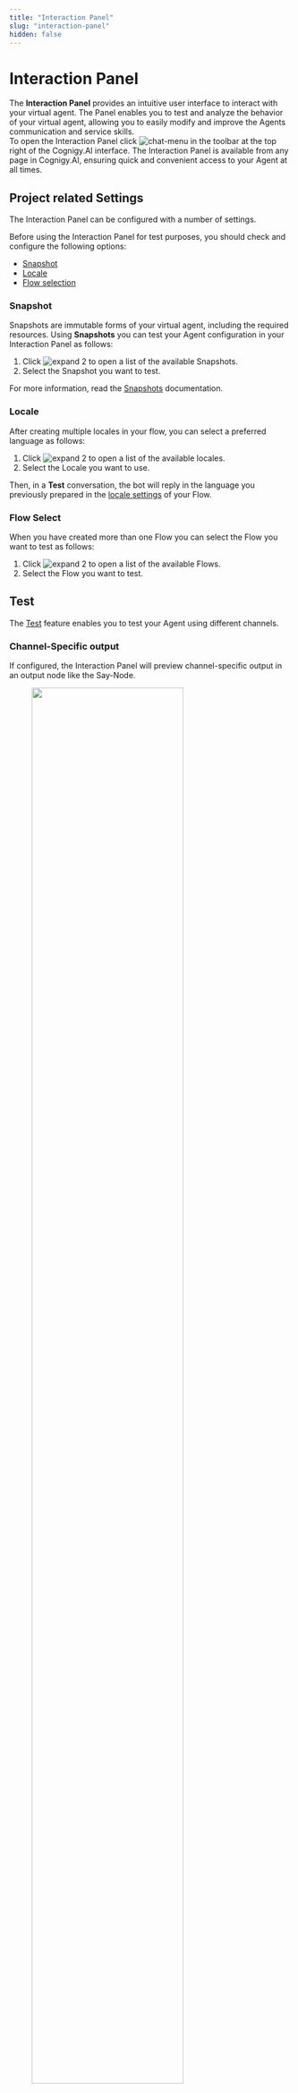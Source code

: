 ```yaml
---
title: "Interaction Panel" 
slug: "interaction-panel" 
hidden: false 
---
```


# Interaction Panel

The **Interaction Panel** provides an intuitive user interface to interact with your virtual agent. The Panel enables you to test and analyze the behavior of your virtual agent, allowing you to easily modify and improve the Agents communication and service skills. <br>
To open the Interaction Panel click ![chat-menu](../../../assets/icons/chat-menu.svg) in the toolbar at the top right of the Cognigy.AI interface. 
The Interaction Panel is available from any page in Cognigy.AI, ensuring quick and convenient access to your Agent at all times.

## Project related Settings

The Interaction Panel can be configured with a number of settings.

Before using the Interaction Panel for test purposes, you should check and configure the following options:

- [Snapshot](#snapshot)
- [Locale](#locale)
- [Flow selection](#flow-select)

### Snapshot

Snapshots are immutable forms of your virtual agent, including the required resources. Using **Snapshots** you can test your Agent configuration in your Interaction Panel as follows:

1. Click ![expand 2](../../../assets/icons/expand_2.svg) to open a list of the available Snapshots.
2. Select the Snapshot you want to test. 

For more information, read the [Snapshots](../../resources/deploy/snapshots.md) documentation.

### Locale

After creating multiple locales in your flow, you can select a preferred language as follows: 

1. Click ![expand 2](../../../assets/icons/expand_2.svg) to open a list of the available locales.
2. Select the Locale you want to use. 

Then, in a **Test** conversation, the bot will reply in the language you previously prepared in the [locale settings](../../resources/build/flows.md#locale-settings) of your Flow.

### Flow Select 

When you have created more than one Flow you can select the Flow you want to test as follows: 

1. Click ![expand 2](../../../assets/icons/expand_2.svg) to open a list of the available Flows.
2. Select the Flow you want to test. 

## Test

The [Test](../../resources/test/test.md) feature enables you to test your Agent using different channels. 

### Channel-Specific output

If configured, the Interaction Panel will preview channel-specific output in an output node like the Say-Node.

<figure>
  <img class="image-center" src="{{config.site_url}}ai/tools/images/interaction-panel-channel-selection.png" width="80%" />
</figure>

!!! tip "Tip: Showing only selected output"
    It is possible to only show specific output for a selected set of channels. This can be configured under the [Interaction Panel settings](interaction-panel/#chat-output).

### Input Modes

Using the Interaction Panel you can select three input modes by clicking on the corresponding tabs at the bottom of the interface: 

- [Chat](#chat)
- [Voice Call](#voice-call)
- [Live Follow](#live-follow)

#### Chat

When **Chat** is selected as the input mode, the **Virtual Agent** can be triggered by typing into the input field and hitting the enter key (or pressing the send button). Alternatively, the microphone button ![record-audio](../../../assets/icons/record-audio.svg) can be pressed after which your device's microphone is activated and voice input is registered. 

Messages often come with attached data when sent to Cognigy.AI. It is possible to simulate this data input by adding a data payload in [JSON](https://www.json.org/json-en.html) format to the data input field. The **Data Input** field can be activated by enabling the **Show data input** switch in the [Interaction Panel settings](input.md). Any data sent to Cognigy.AI containing a message is accessible via [CognigyScript](../cognigy-script.md) under `{{ " {{input.data}}" }}`

When **Chat** mode is selected you can choose between following options after clicking the ![vertical ellipsis](../../../assets/icons/vertical-ellipsis.svg) at the top right side of the interface, next to the Flow select field:

   - Reset Session - will clean up the chat history in the Interaction Panel. 
   - Create Playbook - for more information, read the [Playbooks](../../resources/test/playbooks.md) documentation.
   - Create Playbook with Assertions - for more information, read the [Playbook with Assertions](../../resources/test/playbooks.md#assertion) documentation.

#### Voice Call

[![Version badge](https://img.shields.io/badge/Beta-purple.svg)]({{config.site_url}})

!!! info "Feature availability"
    - If you use a SaaS Cognigy installation, contact the support team to activate this feature.
    - If you use an On-Premises Cognigy installation, activate this feature by adding `FEATURE_ENABLE_VOICECALL_WHITELIST`  in `values.yaml`. For example, `FEATURE_ENABLE_VOICECALL_WHITELIST:<organization-1-id>,<organization-2-id>`.

When **Voice Call** input mode is selected, you can initiate a test voice call from the Interaction Panel and simulate how the voice bot sounds.

Before starting a voice call, you need to configure an **Audio Provider** in the [Voice Preview Settings](../../tools/voice-preview.md) of your Agent. 

1. In your Flow, go to **Manage > Settings**.
2. Open the **Voice Preview Settings** section.
3. In the **Speech Provider** section, select the required Speech Provider you want to work with.
4. In the **Speech Connection** section, select the speech connection type the Provider offers. 
5. Click **Test Connection** to be sure that the speech connection is established. 

Based on the selected **Audio Provider**, the list of supported STT/TTS languages and voices will change. You can choose your preferred language and voice for your test call from the [Voice Call](interaction-panel.md#voice-call) section in the Interaction Panel **Settings**. 

After configuring the Audio Provider, language and voice, you can start the call by clicking the **Start Call** button.

<figure>
  <img class="image-center" src="{{config.site_url}}ai/tools/images/interaction-panel-start-voice-call.png" width="60%" />
</figure>

While the call is ongoing, you can see the current duration of the active call, with the help of the call timer below the **End Call** button. In addition,  DTMF (Dual Tone Multi-Frequency) tones can also be inserted during the call using the **Dialpad**. You will also be able to see the conversation and follow the test voice call. If no voice input is received from the user, a timeout will be reached and the voice call is terminated.

To see and analyze the payload of a recognized voice input, you can click ![expand](../../../assets/icons/expand.svg) indicated on the message fields.

<figure>
  <img class="image-center" src="{{config.site_url}}ai/tools/images/interaction-panel-end-voice-call.png" width="100%" />
</figure>

#### Live Follow

The **Live Follow** input mode helps observe a conversation between a virtual agent and a user in real time.
You can debug a Flow when you have already set up an Endpoint for this Flow.

To use and test this mode, follow these steps:

1. Go to **Test > Logs**.
2. On the **Logs** page, find `userId` in the `info Received message from user` log. If you do not see this log, navigate to the channel chat you created via the Endpoint, for example Webchat,Teams, or Slack. Send a message to this chat, then go the **Logs** page. To get `userId` for Cognigy Demo Webchat, read the [Manually defining the user ID](../../endpoints/webchat/integrated-demo-page.md#description) documentation.
3. Copy `userId`.
4. Go to the Flow editor, and open the Interaction Panel.
5. At the bottom of the Interaction Panel, click ![live-follow](../../../assets/icons/live-follow.svg).
6. Paste `userId` into the **User ID** field.
7. To start live following, click ![start-live-following](../../../assets/icons/start-live-following.svg).

You can now view and track the user's real-time conversation from your Interaction Panel. To terminate live following, click **Stop Live Following**.

!!! note
    Human agent messages are not shown in the Live Follow mode.

<figure>
  <img class="image-center" src="{{config.site_url}}ai/tools/images/interaction-panel-follow-user.gif" width="80%" />
</figure>

#### Playbook

When **Playbook** input mode is selected, a field appears providing the list of Playbooks available in the Virtual Agent.

1. Click ![expand 2](../../../assets/icons/expand_2.svg) in the Playbook select field at the bottom.
2. Select a Playbook that you want to execute, and click the **Play** button.

During execution, you can view information on the Playbook Step assertions that failed or passed. Hovering over the assertions results will provide you with further details via a tooltip. 
For more information regarding assertions, read the [Playbooks](../../resources/test/playbooks.md#assertion).

<figure>
  <img class="image-center" src="{{config.site_url}}ai/tools/images/interaction-panel-playbook.png" width="80%" />
</figure>

!!! tip "Tip: Configuring Playbook Execution"
	You can further configure the Playbook execution under the [Interaction Panel Playbook settings](interaction-panel.md#playbooks).

## Info

The Info tab menu provides four sub-functions:

- Input - [Input Object](#input-object)
- State - [State](#state)
- Context - [Context](#context-object)
- Profile - [Profile](#profile-object)

<figure>
  <img class="image-center" src="{{config.site_url}}ai/tools/images/interaction-panel-info.png" width="100%" />
</figure>

### Input object

The Input object is updated with every user interaction and holds a lot of relevant information about the user's input, such as the **Intents** that were found, the **Channel** that the message was sent through and any other relevant meta-data. 
For more information, read the [Input](input.md) documentation. 
Cognigy objects have a different life span depending on their type. For more information , read the [Cognigy Objects Life Span](../../tools/cognigy-script.md#cognigy-objects-life-span) documentation.

### State

State can be used to narrow the set of **Intents** that can be triggered by actively excluding certain Intents from a specific state. 

For more information, read the [State](state.md) documentation.

### Context object

The **Context** acts as the short-term memory of the **Virtual Agent** and is used to store session-specific information, such as selected products or the user's current location. It is also the location where API responses are typically stored, as they are relevant to the particular session. 

For more information, read the [Context](context.md) documentation.

### Profile object

The **(Contact) Profile** acts as persistent - long term - memory and is used to store specific user data, like the user's name and email, as well as use case specific information, for example the user's favorite color.

For more information, read the [Profile](profile.md) documentation.

## Settings

To configure relevant settings for the Interaction Panel, click tab **Settings**. The following table gives you an overview of available settings. 

| Interaction Panel Settings                       | Description                                               |
|--------------------------------------------------|-----------------------------------------------------------|
| **General**                                      |                                                           |
| NLU Connector                                    | Selection list, default is the "Cognigy" NLU engine.      |
| Text to Speech                                   | Reads out messages from the system.                       |
| Expert mode                                      | Displays additional information about the Flow.           |
| Channel selection                                | Selection list for Endpoint providers.                    |
| **Chat**                                         |                                                           |
| Show data input                                  | Data display.                                             |
| **Voice Call**                                   |                                                           |
| Language                                         | Drop-down list with available languages.                  |
| Voice                                            | Drop-down list with available female and male speakers.   |
| **Playbooks**                                    |                                                           |
| Repeat                                           | Re-runs a Playbook after it finished executing.           |
| Delay                                            | Waits between Playbooks Steps - default setting is 200ms. |
| **Advanced**                                     |                                                           |
| Auto-move Flow Editor                            | Automatically switches and moves the Flow Editor based on the last executed Node.|
| Auto-switch Target Flow Selection                | Switches the target Flow automatically when another Flow is being opened in the Editor.<br> The target Flow will not auto-switch if there is an active session. |

### General

The Interaction Panel can be configured with a number of settings across different sections.

#### Chat Input

This section allows you to enable 3rd-party NLU engines for use in your Interaction Panel. 
To install a new NLU engine in Cognigy.AI, go to **Build > NLU Connectors** and click **+ New NLU Connector**.

For more information how to manage NLU connectors, read the [NLU Connectors]({{config.site_url}}ai/resources/build/nlu-connectors/) documentation.

#### Chat Output

In this section, you can configure the chat outputs in your Interaction Panel.

- [Text to Speech](#text-to-speech) - When active, messages from the system are read out.
- [Expert mode](#expert-mode) - When active, additional information about the Flow execution is displayed.
- [Channel Select](#channel-select) - Drop-down menu to select the channels to display.

##### Text to Speech

If enabled, the virtual agent will speak to you using the browser's Text-to-Speech functionality.

##### Expert Mode

[![Version badge](https://img.shields.io/badge/Updated in-v4.47-blue.svg)](../../../release-notes/4.47.md)

If enabled, the Interaction Panel will display additional information about the Flow execution as:

- Triggered [Intents](../../nlu/nlu-overview/ml-intents.md) and their [score](../../nlu/nlu-overview/intent-analyzer.md).
- Triggered [Yes/No Intents](../../nlu/nlu-overview/yes-no-intents.md) and their [score](../../nlu/nlu-overview/intent-analyzer.md).
- The name of the Flow that was triggered. 

<figure>
  <img class="image-center" src="{{config.site_url}}ai/tools/images/interaction-panel-chat-tab-expert-mode.png" width="80%" />
</figure>

##### Channel Select

You can filter the messages in the Interaction Panel by a specific channel, such as the **Webchat** or **VoiceGateway** channel.
By default, outputs from all channels will be displayed, indicated by the **Show all** setting.

### Chat

This section allows you to activate **Show data input** to enable the **Data Input** field for the Chat input mode in the Interaction Panel.
When active, an additional input field appears below the standard text input field, allowing you to enter JSON data.  

Example:
A valid JSON input data could be, `{"firstName": "Max", "lastName": "Müller"}`, which can be sent with or without a text message.

### Voice Call

[![Version badge](https://img.shields.io/badge/Beta-purple.svg)]({{config.site_url}})

This section allows you to choose the language and voice for testing the voice calls from the Interaction Panel.

You can select two options for **Voice Call**:

- **Language**: You can select from multiple languages in a drop-down menu. 
The **Custom** option allows you to use a TTS language, which is not in the dropdown list. It defines the language of the virtual agent output. The format to use depends on the TTS Vendor, for example, de-DE, fr-FR, en-US.
 
- **Voice**: You can select a female or male speaker voice. 
The **Custom** option allows for choosing a TTS voice, which is not in the drop-down list. This setting can be the case for region-specific voices. The format to use depends on the TTS Vendor, for example, de-DE-ConradNeural.

### Playbooks

This section enables you to configure the Playbook executions in the Interaction Panel using two settings:

- **Repeat**: Enabling this feature will repeatedly execute the selected Playbook until you stop the execution manually. This function is helpful for example, when testing consistency in a use case with a Playbook that requires an automatic repeat of execution.     
- **Delay**: Time in milliseconds, to wait between each Playbook Step execution. Default setting is 200ms.

### Advanced

#### Auto-move Flow Editor

If activated, based on the Interaction Panel outputs, the Flow Editor will automatically move and center the Flow node that was last executed. If the last triggered node belongs to a different Flow, other than the one that is currently open in the editor, the Flow of the last triggered node will be opened automatically and the node will be centered.
Default setting is **enabled**.

#### Auto-switch Target Flow Selection

When **Auto-switch Target Flow Selection** is enabled, the Flow selection in the Interaction Panel automatically switches to the Flow opened in the Flow Editor. 
Default setting is **disabled**.

Example: 
A project includes two Flows, Flow A and Flow B. The process starts according to Flow A and will reach a certain step, at which point Flow B begins processing.
Now active, Flow B is immediately displayed in the editor and the Interaction Panel automatically switches to Flow B as soon as it is opened in the Flow Editor. 

## More Information

- [Cognigy Script and Objects Life Span](../../tools/cognigy-script.md#cognigy-objects-life-span)
- [Testing your Virtual Agents with Playbooks](https://support.cognigy.com/hc/en-us/articles/9585431937948-Best-Practices-Testing-your-Virtual-Agents-with-Playbooks#1-design-comprehensive-playbooks-0-0)
- [Voice Gateway Parameter Details](../../flow-nodes/vg/parameter-details.md)